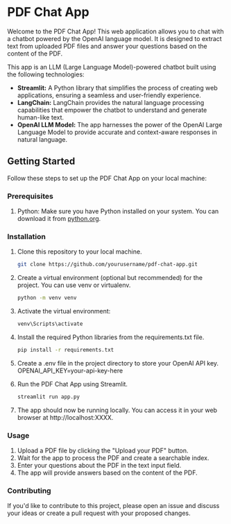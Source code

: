 # PDF Chat App

Welcome to the PDF Chat App! This web application allows you to chat with a chatbot powered by the OpenAI language model. It is designed to extract text from uploaded PDF files and answer your questions based on the content of the PDF.

This app is an LLM (Large Language Model)-powered chatbot built using the following technologies:

- **Streamlit:** A Python library that simplifies the process of creating web applications, ensuring a seamless and user-friendly experience.
- **LangChain:** LangChain provides the natural language processing capabilities that empower the chatbot to understand and generate human-like text.
- **OpenAI LLM Model:** The app harnesses the power of the OpenAI Large Language Model to provide accurate and context-aware responses in natural language.

## Getting Started

Follow these steps to set up the PDF Chat App on your local machine:

### Prerequisites

1. Python: Make sure you have Python installed on your system. You can download it from [python.org](https://www.python.org/downloads/).

### Installation

1. Clone this repository to your local machine.

   ```bash
   git clone https://github.com/yourusername/pdf-chat-app.git

2. Create a virtual environment (optional but recommended) for the project. You can use venv or virtualenv.
   
   ```bash
   python -m venv venv
   
3. Activate the virtual environment:

   ```bash
   venv\Scripts\activate

4. Install the required Python libraries from the requirements.txt file.

   ```bash
   pip install -r requirements.txt
   
5. Create a .env file in the project directory to store your OpenAI API key.
   OPENAI_API_KEY=your-api-key-here
   
6. Run the PDF Chat App using Streamlit.
   
    ```bash
   streamlit run app.py
    
7. The app should now be running locally. You can access it in your web browser at http://localhost:XXXX.

### Usage

   1. Upload a PDF file by clicking the "Upload your PDF" button.
   2. Wait for the app to process the PDF and create a searchable index.
   3. Enter your questions about the PDF in the text input field.
   4. The app will provide answers based on the content of the PDF.

### Contributing

If you'd like to contribute to this project, please open an issue and discuss your ideas or create a pull request with your proposed changes.

 
